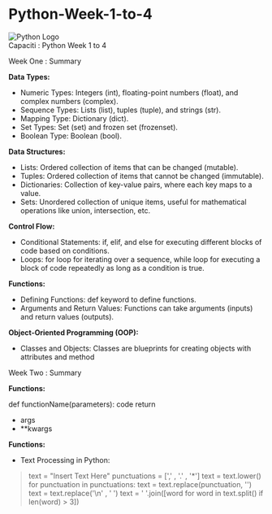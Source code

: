 # Python-Week-1-to-4
![Python Logo](https://www.python.org/static/img/python-logo.png)
<br>
Capaciti : Python Week 1 to 4

Week One : Summary

__Data Types:__

* Numeric Types: Integers (int), floating-point numbers (float), and complex numbers (complex).
* Sequence Types: Lists (list), tuples (tuple), and strings (str).
* Mapping Type: Dictionary (dict).
* Set Types: Set (set) and frozen set (frozenset).
* Boolean Type: Boolean (bool).

__Data Structures:__

* Lists: Ordered collection of items that can be changed (mutable).
* Tuples: Ordered collection of items that cannot be changed (immutable).
* Dictionaries: Collection of key-value pairs, where each key maps to a value.
* Sets: Unordered collection of unique items, useful for mathematical operations like union, intersection, etc.

__Control Flow:__

* Conditional Statements: if, elif, and else for executing different blocks of code based on conditions.
* Loops: for loop for iterating over a sequence, while loop for executing a block of code repeatedly as long as a condition is true.

__Functions:__

* Defining Functions: def keyword to define functions.
* Arguments and Return Values: Functions can take arguments (inputs) and return values (outputs).

__Object-Oriented Programming (OOP):__

* Classes and Objects: Classes are blueprints for creating objects with attributes and method

Week Two : Summary

__Functions:__

def functionName(parameters):
code
return 
* args
* **kwargs

__Functions:__

* Text Processing in Python:
> text = "Insert Text Here"
punctuations = [',' , '.' , '*']
text = text.lower()
for punctuation in punctuations:
    text = text.replace(punctuation, '')
text = text.replace('\n' , ' ')
text = ' '.join([word for word in text.split() if len(word) > 3])


